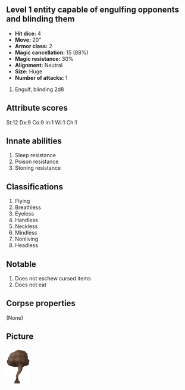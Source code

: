 ## Level 1 entity capable of engulfing opponents and blinding them
- **Hit dice:** 4
- **Move:** 20"
- **Armor class:** 2
- **Magic cancellation:** 15 (88%)
- **Magic resistance:** 30%
- **Alignment:** Neutral
- **Size:** Huge
- **Number of attacks:** 1
1. Engulf, blinding 2d8
## Attribute scores
St:12 Dx:9 Co:9 In:1 Wi:1 Ch:1
## Innate abilities
1. Sleep resistance
2. Poison resistance
3. Stoning resistance
## Classifications
1. Flying
2. Breathless
3. Eyeless
4. Handless
5. Neckless
6. Mindless
7. Nonliving
8. Headless
## Notable
1. Does not eschew cursed items
2. Does not eat
## Corpse properties
(None)
## Picture
![Dust vortex](https://github.com/hyvanmielenpelit/GnollHackTileSet/blob/main/Monsters/dust_vortex/dust_vortex.png)
